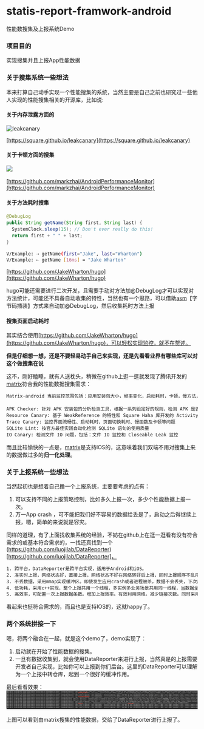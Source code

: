 # statis-report-framwork-android
性能数搜集及上报系统Demo

### 项目目的
实现搜集并且上报App性能数据

### 关于搜集系统一些想法
本来打算自己动手实现一个性能搜集的系统，当然主要是自己之前也研究过一些他人实现的性能搜集相关的开源库，比如说:

#### 关于内存泄露方面的

![leakcanary](https://square.github.io/leakcanary/images/screenshot-2.0.png) 
 
[https://square.github.io/leakcanary](https://square.github.io/leakcanary)

#### 关于卡顿方面的搜集

![](https://github.com/markzhai/AndroidPerformanceMonitor/blob/master/art/shot1.png)

[https://github.com/markzhai/AndroidPerformanceMonitor](https://github.com/markzhai/AndroidPerformanceMonitor) 

#### 关于方法耗时搜集

```java
@DebugLog
public String getName(String first, String last) {
  SystemClock.sleep(15); // Don't ever really do this!
  return first + " " + last;
}
```
```bash
V/Example: ⇢ getName(first="Jake", last="Wharton")
V/Example: ⇠ getName [16ms] = "Jake Wharton"
```
[https://github.com/JakeWharton/hugo](https://github.com/JakeWharton/hugo)

hugo可能还需要进行二次开发，且需要手动对方法加@DebugLog才可以实现对方法统计，可能还不具备自动收集的特性，当然也有一个思路，可以借助[asm](https://www.ibm.com/developerworks/cn/java/j-lo-asm30/index.html)【字节码插装】方式来自动加@DebugLog，然后收集耗时方法上报

#### 搜集页面启动耗时
其实结合使用[https://github.com/JakeWharton/hugo](https://github.com/JakeWharton/hugo)，可以轻松实现监控，就不在赘述。


**但是仔细想一想，还是不要轻易动手自己来实现，还是先看看业界有哪些库可以对这个做搜集在说**

这不，刚好瞌睡，就有人送枕头，稍微在github上逛一逛就发现了腾讯开发的[matrix](https://github.com/Tencent/matrix)符合我的性能数据搜集需求：

```html
Matrix-android 当前监控范围包括：应用安装包大小，帧率变化，启动耗时，卡顿，慢方法，SQLite 操作优化，文件读写，内存泄漏等等。

APK Checker: 针对 APK 安装包的分析检测工具，根据一系列设定好的规则，检测 APK 是否存在特定的问题，并输出较为详细的检测结果报告，用于分析排查问题以及版本追踪
Resource Canary: 基于 WeakReference 的特性和 Square Haha 库开发的 Activity 泄漏和 Bitmap 重复创建检测工具
Trace Canary: 监控界面流畅性、启动耗时、页面切换耗时、慢函数及卡顿等问题
SQLite Lint: 按官方最佳实践自动化检测 SQLite 语句的使用质量
IO Canary: 检测文件 IO 问题，包括：文件 IO 监控和 Closeable Leak 监控
```
而且比较愉快的一点是，[matrix](https://github.com/Tencent/matrix)是支持IOS的，这意味着我们双端不用对搜集上来的数据做过多的**归一化处理**。


### 关于上报系统一些想法
当然起初也是想着自己撸一个上报系统，主要要考虑的点有：

1. 可以支持不同的上报策略控制，比如多久上报一次，多少个性能数据上报一次。
2. 万一App crash ，可不能把我们好不容易的数据给丢是了，启动之后得继续上报，嗯，简单的来说就是容灾。

同样的道理，有了上面找收集系统的经验，不妨在github上在逛一逛看有没有符合需求的或基本符合需求的，一找还真找到一个(https://github.com/luojilab/DataReporter)[https://github.com/luojilab/DataReporter]，

```html
1. 跨平台，DataReporter是跨平台实现，适用于Android和iOS。
2. 准实时上报，网络状态好，直接上报，网络状态不好在网络转好后上报，同时上报顺序不乱序。
3. 不丢数据，采用mmap实现缓冲区。即使发生应用crash或者进程被杀，数据不会丢失，下次启动会再次上报。
4. 低功耗，采用c++实现，整个上报共用一个线程，多实例多业务场景共用同一线程，当数据全部上报完成后，线程休眠。
5. 高效率，可配置一次上报数据条数。增加上报效率。有效利用网络。减少链接次数。同时采用native方式实现，性能方面更优秀。
```
看起来也挺符合需求的，而且也是支持IOS的，这就happy了。

### 两个系统拼接一下

嗯，将两个融合在一起，就是这个demo了，demo实现了：

1. 启动就在开始了性能数据的搜集。
2. 一旦有数据收集到，就会使用DataReporter来进行上报，当然真是的上报需要开发者自己实现，比如你可以上报到你们后台。这里的DataReporter可以理解为一个上报中转仓库，起到一个很好的缓冲作用。

最后看看效果：
![](https://github.com/bravekingzhang/statis-report-framwork-android/blob/master/report-test.png)

上图可以看到由matrix搜集的性能数据，交给了DataReporter进行上报了。
